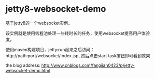 jetty8-websocket-demo
====================

基于jetty8的一个websocket实例。

该实例就是使用线程池处理一些耗时长的任务，使用websocket提高用户体验度。

使用maven构建项目，jetty:run起来之后访问：http://path:port/websocket/index.jsp, 然后点击start task按钮即可看到效果

the blog address: http://www.cnblogs.com/fangjian0423/p/jetty-websocket-demo.html
